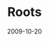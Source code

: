 ---
layout: media
category: media
series: "The Garden"
title: "Roots"
date: 2009-10-20
description: "Chuck Mingo discusses the importance of spending time in good soil."
video: "https://s3.amazonaws.com/crossroadsvideomessages/Web.mp4"
video-poster: "https://www.crossroads.net/uploadedfiles/Web.jpg"
---